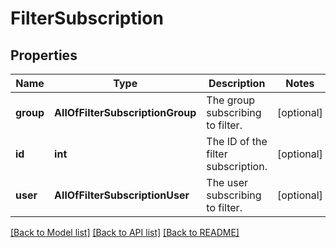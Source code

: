 # FilterSubscription

## Properties
Name | Type | Description | Notes
------------ | ------------- | ------------- | -------------
**group** | **AllOfFilterSubscriptionGroup** | The group subscribing to filter. | [optional] 
**id** | **int** | The ID of the filter subscription. | [optional] 
**user** | **AllOfFilterSubscriptionUser** | The user subscribing to filter. | [optional] 

[[Back to Model list]](../README.md#documentation-for-models) [[Back to API list]](../README.md#documentation-for-api-endpoints) [[Back to README]](../README.md)

